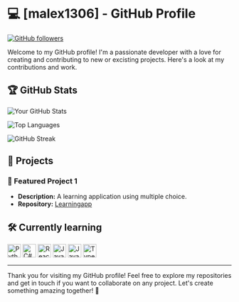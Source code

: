 # 💻 [malex1306] - GitHub Profile

[![GitHub followers](https://img.shields.io/github/followers/malex1306?style=social)](https://github.com/Spazapy)

Welcome to my GitHub profile! I'm a passionate developer with a love for creating and contributing to new or excisting projects. Here's a look at my contributions and work.

## 🏆 GitHub Stats

![Your GitHub Stats](https://github-readme-stats.vercel.app/api?username=malex1306&show_icons=true&theme=radical)

![Top Languages](https://github-readme-stats.vercel.app/api/top-langs/?username=malex1306&layout=compact&theme=radical)

![GitHub Streak](https://github-readme-streak-stats.herokuapp.com/?user=malex1306&theme=radical)

## 🚀 Projects

### 🔭 Featured Project 1
- **Description:** A learning application using multiple choice.
- **Repository:** [Learningapp](https://github.com/malex1306/DOVK)
  
## 🛠️ Currently learning 
<img src="https://img.shields.io/badge/Python-3776AB?style=for-the-badge&logo=python&logoColor=white" alt="Python" height="30"/>
<img src="https://img.shields.io/badge/C%23-239120?style=for-the-badge&logo=csharp&logoColor=white" alt="C#" height="30"/>
<img src="https://img.shields.io/badge/React-20232A?style=for-the-badge&logo=react&logoColor=61DAFB" alt="React" height="30"/>
<img src="https://img.shields.io/badge/Java-007396?style=for-the-badge&logo=java&logoColor=white" alt="Java" height="30"/>
<img src="https://img.shields.io/badge/JavaScript-F7DF1E?style=for-the-badge&logo=javascript&logoColor=black" alt="JavaScript" height="30"/>
<img src="https://img.shields.io/badge/TypeScript-007ACC?style=for-the-badge&logo=typescript&logoColor=white" alt="TypeScript" height="30"/>

---

Thank you for visiting my GitHub profile! Feel free to explore my repositories and get in touch if you want to collaborate on any project. Let's create something amazing together! 🚀
